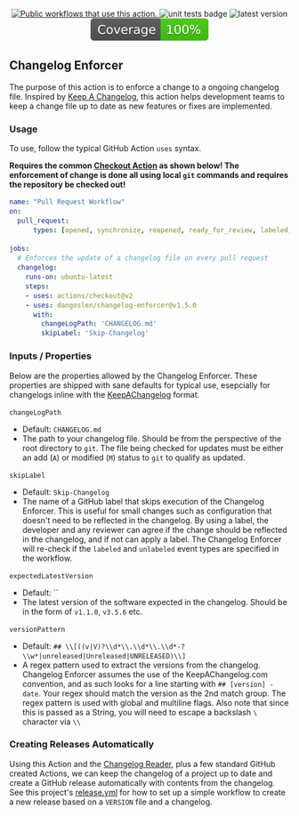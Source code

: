 <p align="center">
  <a href="https://github.com/search?o=desc&q=dangoslen%2Fchangelog-enforcer+path%3A.github%2Fworkflows+language%3AYAML&s=&type=Code" target="_blank" title="Public workflows that use this action.">
    <img src="https://img.shields.io/endpoint?url=https%3A%2F%2Fapi-git-master.endbug.vercel.app%2Fapi%2Fgithub-actions%2Fused-by%3Faction%3Ddangoslen%2Fchangelog-enforcer%26badge%3Dtrue" alt="Public workflows that use this action.">
  </a>
  <img src="https://github.com/dangoslen/changelog-enforcer/workflows/units-test/badge.svg?branch=master" alt="unit tests badge" />
  <img src="https://img.shields.io/github/v/release/dangoslen/changelog-enforcer?color=orange&label=Latest" alt="latest version" />
  <img src="./coverage/badge.svg" alt="coverage badge" />
 </p>

## Changelog Enforcer
The purpose of this action is to enforce a change to a ongoing changelog file. Inspired by [Keep A Changelog](https://keepachangelog.com/en/1.0.0/), this action helps development teams to keep a change file up to date as new features or fixes are implemented. 

### Usage
To use, follow the typical GitHub Action `uses` syntax. 

**Requires the common [Checkout Action](https://github.com/marketplace/actions/checkout) as shown below! The enforcement of change is done all using local `git` commands and requires the repository be checked out!**

```yaml
name: "Pull Request Workflow"
on:
  pull_request:
      types: [opened, synchronize, reopened, ready_for_review, labeled, unlabeled]

jobs:
  # Enforces the update of a changelog file on every pull request 
  changelog:
    runs-on: ubuntu-latest
    steps:
    - uses: actions/checkout@v2
    - uses: dangoslen/changelog-enforcer@v1.5.0
      with:
        changeLogPath: 'CHANGELOG.md'
        skipLabel: 'Skip-Changelog'
```

### Inputs / Properties
Below are the properties allowed by the Changelog Enforcer. These properties are shipped with sane defaults for typical use, esepcially for changelogs inline with the [KeepAChangelog](Keepachangelog.org) format.

`changeLogPath`
* Default: `CHANGELOG.md`
* The path to your changelog file. Should be from the perspective of the root directory to `git`. The file being checked for updates must be either an add (`A`) or modified (`M`) status to `git` to qualify as updated. 

`skipLabel` 
* Default: `Skip-Changelog` 
* The name of a GitHub label that skips execution of the Changelog Enforcer. This is useful for small changes such as configuration that doesn't need to be reflected in the changelog. By using a label, the developer and any reviewer can agree if the change should be reflected in the changelog, and if not can apply a label. The Changelog Enforcer will re-check if the `labeled` and `unlabeled` event types are specified in the workflow.

`expectedLatestVersion`
* Default: ``
* The latest version of the software expected in the changelog. Should be in the form of `v1.1.0`, `v3.5.6` etc.

`versionPattern`
* Default: `## \\[((v|V)?\\d*\\.\\d*\\.\\d*-?\\w*|unreleased|Unreleased|UNRELEASED)\\]`
* A regex pattern used to extract the versions from the changelog. Changelog Enforcer assumes the use of the KeepAChangelog.com convention, and as such looks for a line starting with `## [version] - date`. Your regex should match the version as the 2nd match group. The regex pattern is used with global and multiline flags. Also note that since this is passed as a String, you will need to escape a backslash `\` character via `\\`

### Creating Releases Automatically
Using this Action and the [Changelog Reader](https://github.com/mindsers/changelog-reader-action), plus a few standard GitHub created Actions, we can keep the changelog of a project up to date and create a GitHub release automatically with contents from the changelog. See this project's [release.yml](./.github/workflows/release.yml) for how to set up a simple workflow to create a new release based on a `VERSION` file and a changelog.

